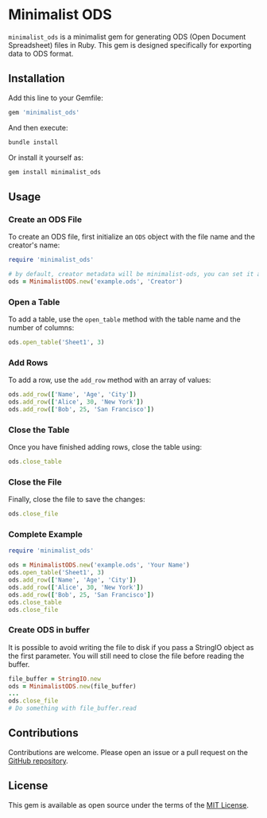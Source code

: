 # Minimalist ODS

`minimalist_ods` is a minimalist gem for generating ODS (Open Document Spreadsheet) files in Ruby. This gem is designed specifically for exporting data to ODS format.

## Installation

Add this line to your Gemfile:

```ruby
gem 'minimalist_ods'
```

And then execute:

```sh
bundle install
```

Or install it yourself as:

```sh
gem install minimalist_ods
```

## Usage

### Create an ODS File

To create an ODS file, first initialize an `ODS` object with the file name and the creator's name:

```ruby
require 'minimalist_ods'

# by default, creator metadata will be minimalist-ods, you can set it as the second argument in your constructor
ods = MinimalistODS.new('example.ods', 'Creator')
```

### Open a Table

To add a table, use the `open_table` method with the table name and the number of columns:

```ruby
ods.open_table('Sheet1', 3)
```

### Add Rows

To add a row, use the `add_row` method with an array of values:

```ruby
ods.add_row(['Name', 'Age', 'City'])
ods.add_row(['Alice', 30, 'New York'])
ods.add_row(['Bob', 25, 'San Francisco'])
```

### Close the Table

Once you have finished adding rows, close the table using:

```ruby
ods.close_table
```

### Close the File

Finally, close the file to save the changes:

```ruby
ods.close_file
```

### Complete Example

```ruby
require 'minimalist_ods'

ods = MinimalistODS.new('example.ods', 'Your Name')
ods.open_table('Sheet1', 3)
ods.add_row(['Name', 'Age', 'City'])
ods.add_row(['Alice', 30, 'New York'])
ods.add_row(['Bob', 25, 'San Francisco'])
ods.close_table
ods.close_file
```

### Create ODS in buffer

It is possible to avoid writing the file to disk if you pass a StringIO object as the first parameter. You will still need to close the file before reading the buffer.

```ruby
file_buffer = StringIO.new
ods = MinimalistODS.new(file_buffer)
...
ods.close_file
# Do something with file_buffer.read
```

## Contributions

Contributions are welcome. Please open an issue or a pull request on the [GitHub repository](https://github.com/tachomex/minimalist_ods).

## License

This gem is available as open source under the terms of the [MIT License](https://opensource.org/licenses/MIT).
